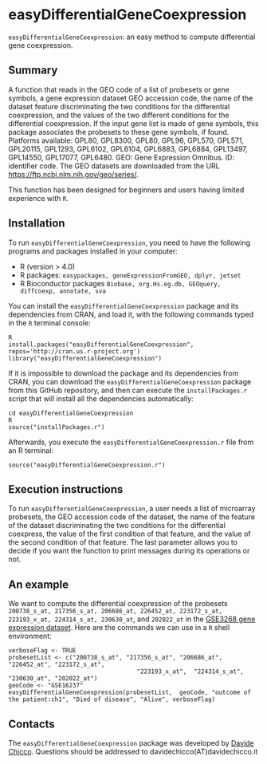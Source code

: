 # easyDifferentialGeneCoexpression #

`easyDifferentialGeneCoexpression`: an easy method to compute  differential gene coexpression.

## Summary ##

A function that reads in the GEO code of a list of probesets or gene symbols, a gene expression dataset GEO accession code, the name of the dataset feature discriminating the two conditions for the differential coexpression, and the values of the two different conditions for the differential coexpression. If the input gene list is made of gene symbols, this package associates the probesets to these gene symbols, if found. Platforms available: GPL80, GPL8300, GPL80, GPL96, GPL570, GPL571, GPL20115, GPL1293, GPL6102, GPL6104, GPL6883, GPL6884, GPL13497, GPL14550, GPL17077, GPL6480. GEO: Gene Expression Omnibus. ID: identifier code. 
The GEO datasets are downloaded from the URL <https://ftp.ncbi.nlm.nih.gov/geo/series/>.

This function has been designed for beginners and users having limited experience with `R`.

## Installation ##

To run `easyDifferentialGeneCoexpression`, you need to have the following programs and packages installed in your computer:

* R (version > 4.0)
* R packages: `easypackages, geneExpressionFromGEO, dplyr, jetset`
* R Bioconductor packages `Biobase, org.Hs.eg.db, GEOquery, diffcoexp, annotate, sva`

You can install the `easyDifferentialGeneCoexpression` package and its dependencies from CRAN, and load it, with the following commands typed in the `R` terminal console:

    R
    install.packages("easyDifferentialGeneCoexpression", repos='http://cran.us.r-project.org')
    library("easyDifferentialGeneCoexpression")
    
If it is impossible to download the package and its dependencies from CRAN, you can download the `easyDifferentialGeneCoexpression` package from this GitHub repository, and then can execute the `installPackages.r` script that will install all the dependencies automatically:

    cd easyDifferentialGeneCoexpression
    R
    source("installPackages.r")
    
Afterwards,  you execute the `easyDifferentialGeneCoexpression.r` file from an R terminal:

    source("easyDifferentialGeneCoexpression.r")

## Execution instructions ##

To run `easyDifferentialGeneCoexpression`, a user needs a list of microarray probesets, the GEO accession code of the dataset, the name of the feature of the dataset discriminating the two conditions for the differential coexpress, the value of the first condition of that feature, and the value of the second condition of that feature.
The last parameter allows you to decide if you want the function to print messages during its operations or not.

## An example ##

We want to compute the differential coexpression of the probesets `200738_s_at, 217356_s_at, 206686_at, 226452_at, 223172_s_at, 223193_x_at, 224314_s_at, 230630_at`, and `202022_at` in the [GSE3268 gene expression dataset](https://www.ncbi.nlm.nih.gov/geo/query/acc.cgi?acc=GSE3268). Here are the commands we can use in a `R` shell environment:

    verboseFlag <- TRUE
    probesetList <- c("200738_s_at", "217356_s_at", "206686_at", "226452_at", "223172_s_at",
                                        "223193_x_at",  "224314_s_at", "230630_at", "202022_at")
    geoCode <- "GSE16237"
    easyDifferentialGeneCoexpression(probesetList,  geoCode, "outcome of the patient:ch1", "Died of disease", "Alive", verboseFlag)
    
## Contacts ##

The `easyDifferentialGeneCoexpression` package was developed by [Davide Chicco](https://www.DavideChicco.it). Questions should be
addressed to davidechicco(AT)davidechicco.it
